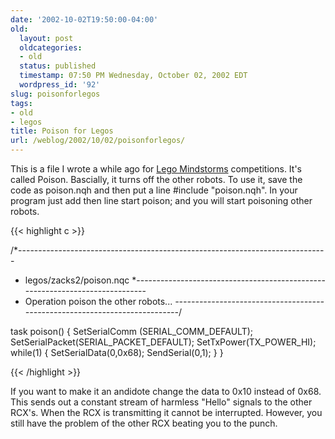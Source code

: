 ```yaml
---
date: '2002-10-02T19:50:00-04:00'
old:
  layout: post
  oldcategories:
  - old
  status: published
  timestamp: 07:50 PM Wednesday, October 02, 2002 EDT
  wordpress_id: '92'
slug: poisonforlegos
tags:
- old
- legos
title: Poison for Legos
url: /weblog/2002/10/02/poisonforlegos/
---
```


This is a file I wrote a while ago for [Lego
Mindstorms](http://www.legomindstorms.com/) competitions.  It's called Poison.
Bascially, it turns off the other robots.  To use it, save the code as
<span class="command">poison.nqh</span> and then put a line <span class="command">#include "poison.nqh"</span>.  In your program
just add then line <span class="command">start poison;</span> and you will start poisoning other robots.

{{< highlight c >}}

/*-----------------------------------------------------------------------------
 * legos/zacks2/poison.nqc
 *-----------------------------------------------------------------------------
 * Operation poison the other robots...
 *---------------------------------------------------------------------------*/

task poison()
{
    SetSerialComm (SERIAL_COMM_DEFAULT);
    SetSerialPacket(SERIAL_PACKET_DEFAULT);
    SetTxPower(TX_POWER_HI);
    while(1) {
        SetSerialData(0,0x68);
        SendSerial(0,1);
    }
}

{{< /highlight >}}

If you want to make it an andidote change the data to 0x10 instead of 0x68.
This sends out a constant stream of harmless "Hello" signals to the other
RCX's.  When the RCX is transmitting it cannot be interrupted.  However, you
still have the problem of the other RCX beating you to the punch.


